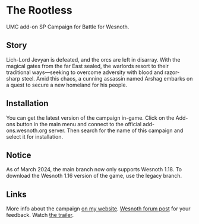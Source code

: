 # The Rootless

UMC add-on SP Campaign for Battle for Wesnoth.

## Story

Lich-Lord Jevyan is defeated, and the orcs are left in disarray. With the magical gates from the far East sealed, the warlords resort to their traditional ways—seeking to overcome adversity with blood and razor-sharp steel. Amid this chaos, a cunning assassin named Arshag embarks on a quest to secure a new homeland for his people.

## Installation

You can get the latest version of the campaign in-game. Click on the Add-ons button in the main menu and connect to the official add-ons.wesnoth.org server. Then search for the name of this campaign and select it for installation.

## Notice

As of March 2024, the main branch now only supports Wesnoth 1.18. To download the Wesnoth 1.16 version of the game, use the legacy branch.

## Links

More info about the campaign [on my website](https://www.anekron.cz/posts/2023-10-28-the-rootless/).
[Wesnoth forum post](https://forums.wesnoth.org/viewtopic.php?t=57295) for your feedback.
Watch [the trailer](https://odysee.com/@Anekron:0/TheRootless:6).
